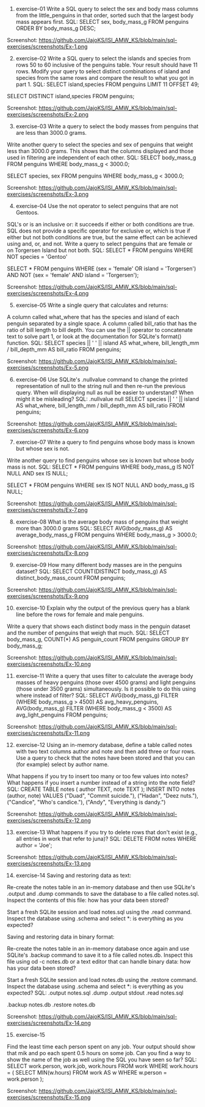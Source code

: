 1. exercise-01
Write a SQL query to select the sex and body mass columns from the little_penguins in that order, 
sorted such that the largest body mass appears first.
SQL:
SELECT sex, body_mass_g
FROM penguins
ORDER BY body_mass_g DESC;

Screenshot: https://github.com/JajoKS/ISI_AMW_KS/blob/main/sql-exercises/screenshots/Ex-1.png

2. exercise-02
Write a SQL query to select the islands and species from rows 50 to 60 inclusive of the penguins table. Your result should have 11 rows.
Modify your query to select distinct combinations of island and species from the same rows and compare the result to what you got in part 1.
SQL:
SELECT island,species FROM penguins
LIMIT 11 OFFSET 49;

SELECT DISTINCT island,species FROM penguins;

Screenshot: https://github.com/JajoKS/ISI_AMW_KS/blob/main/sql-exercises/screenshots/Ex-2.png

3. exercise-03
Write a query to select the body masses from penguins that are less than 3000.0 grams.

Write another query to select the species and sex of penguins that weight less than 3000.0 grams. 
This shows that the columns displayed and those used in filtering are independent of each other.
SQL:
SELECT body_mass_g
FROM penguins
WHERE body_mass_g < 3000.0;

SELECT species, sex
FROM penguins
WHERE body_mass_g < 3000.0;

Screenshot: https://github.com/JajoKS/ISI_AMW_KS/blob/main/sql-exercises/screenshots/Ex-3.png

4. exercise-04
Use the not operator to select penguins that are not Gentoos.

SQL's or is an inclusive or: it succeeds if either or both conditions are true. 
SQL does not provide a specific operator for exclusive or, which is true if either but not both conditions are true, 
but the same effect can be achieved using and, or, and not. Write a query to select penguins that are female or on 
Torgersen Island but not both.
SQL:
SELECT *
FROM penguins
WHERE NOT species = 'Gentoo'

SELECT *
FROM penguins
WHERE (sex = 'female' OR island = 'Torgersen')
AND NOT (sex = 'female' AND island = 'Torgersen');

Screenshot: https://github.com/JajoKS/ISI_AMW_KS/blob/main/sql-exercises/screenshots/Ex-4.png

5. exercise-05
Write a single query that calculates and returns:

A column called what_where that has the species and island of each penguin separated by a single space.
A column called bill_ratio that has the ratio of bill length to bill depth.
You can use the || operator to concatenate text to solve part 1, or look at the documentation for SQLite's format() function.
SQL:
SELECT 
    species || ' ' || island AS what_where,
    bill_length_mm / bill_depth_mm AS bill_ratio
FROM penguins;


Screenshot: https://github.com/JajoKS/ISI_AMW_KS/blob/main/sql-exercises/screenshots/Ex-5.png

6. exercise-06
Use SQLite's .nullvalue command to change the printed representation of null to the string null and then re-run the previous query. When will displaying null as null be easier to understand? When might it be misleading?
SQL:
.nullvalue null
SELECT 
    species || ' ' || island AS what_where,
    bill_length_mm / bill_depth_mm AS bill_ratio
FROM penguins;

Screenshot: https://github.com/JajoKS/ISI_AMW_KS/blob/main/sql-exercises/screenshots/Ex-6.png

7. exercise-07
Write a query to find penguins whose body mass is known but whose sex is not.

Write another query to find penguins whose sex is known but whose body mass is not.
SQL:
SELECT *
FROM penguins
WHERE body_mass_g IS NOT NULL
AND sex IS NULL;

SELECT *
FROM penguins
WHERE sex IS NOT NULL
AND body_mass_g IS NULL;

Screenshot: https://github.com/JajoKS/ISI_AMW_KS/blob/main/sql-exercises/screenshots/Ex-7.png

8. exercise-08
What is the average body mass of penguins that weight more than 3000.0 grams
SQL:
SELECT AVG(body_mass_g) AS average_body_mass_g
FROM penguins
WHERE body_mass_g > 3000.0;

Screenshot: https://github.com/JajoKS/ISI_AMW_KS/blob/main/sql-exercises/screenshots/Ex-8.png

9. exercise-09
How many different body masses are in the penguins dataset?
SQL:
SELECT COUNT(DISTINCT body_mass_g) AS distinct_body_mass_count
FROM penguins;

Screenshot: https://github.com/JajoKS/ISI_AMW_KS/blob/main/sql-exercises/screenshots/Ex-9.png

10. exercise-10
Explain why the output of the previous query has a blank line before the rows for female and male penguins.

Write a query that shows each distinct body mass in the penguin dataset and the number of penguins that weigh that much.
SQL:
SELECT 
    body_mass_g, 
    COUNT(*) AS penguin_count
FROM penguins
GROUP BY body_mass_g;

Screenshot: https://github.com/JajoKS/ISI_AMW_KS/blob/main/sql-exercises/screenshots/Ex-10.png

11. exercise-11
Write a query that uses filter to calculate the average body masses of heavy penguins 
(those over 4500 grams) and light penguins (those under 3500 grams) simultaneously. 
Is it possible to do this using where instead of filter?
SQL:
SELECT 
    AVG(body_mass_g) FILTER (WHERE body_mass_g > 4500) AS avg_heavy_penguins,
    AVG(body_mass_g) FILTER (WHERE body_mass_g < 3500) AS avg_light_penguins
FROM penguins;

Screenshot: https://github.com/JajoKS/ISI_AMW_KS/blob/main/sql-exercises/screenshots/Ex-11.png

12. exercise-12
Using an in-memory database, define a table called notes with two text columns author and note and then add three or four rows. Use a query to check that the notes have been stored and that you can (for example) select by author name.

What happens if you try to insert too many or too few values into notes? What happens if you insert a number instead of a string into the note field?
SQL:
CREATE TABLE notes (
    author TEXT,
    note TEXT
);
INSERT INTO notes (author, note) VALUES ("Duad", "Commit suicide."),
("Hadan", "Deez nuts."), ("Candice", "Who's candice."), ("Andy", "Everything is dandy.")

Screenshot: https://github.com/JajoKS/ISI_AMW_KS/blob/main/sql-exercises/screenshots/Ex-12.png

13. exercise-13
What happens if you try to delete rows that don't exist (e.g., all entries in work that refer to juna)?
SQL:
DELETE FROM notes WHERE author = 'Joe';

Screenshot: https://github.com/JajoKS/ISI_AMW_KS/blob/main/sql-exercises/screenshots/Ex-13.png

14. exercise-14
Saving and restoring data as text:

Re-create the notes table in an in-memory database and then use SQLite's .output and .dump commands to save the database to a file called notes.sql. 
Inspect the contents of this file: how has your data been stored?

Start a fresh SQLite session and load notes.sql using the .read command. Inspect the database using .schema and select *: is everything as you expected?

Saving and restoring data in binary format:

Re-create the notes table in an in-memory database once again and use SQLite's .backup command to save it to a file called notes.db. 
Inspect this file using od -c notes.db or a text editor that can handle binary data: how has your data been stored?

Start a fresh SQLite session and load notes.db using the .restore command. Inspect the database using .schema and select *: is everything as you expected?
SQL:
.output notes.sql
.dump
.output stdout
.read notes.sql

.backup notes.db
.restore notes.db

Screenshot: https://github.com/JajoKS/ISI_AMW_KS/blob/main/sql-exercises/screenshots/Ex-14.png

15. exercise-15

Find the least time each person spent on any job. Your output should show that mik and po each spent 0.5 hours on some job. Can you find a way to show the name of the job as well using the SQL you have seen so far?
SQL:
SELECT work.person, work.job, work.hours
FROM work
WHERE work.hours = (
    SELECT MIN(w.hours)
    FROM work AS w
    WHERE w.person = work.person
);

Screenshot: https://github.com/JajoKS/ISI_AMW_KS/blob/main/sql-exercises/screenshots/Ex-15.png